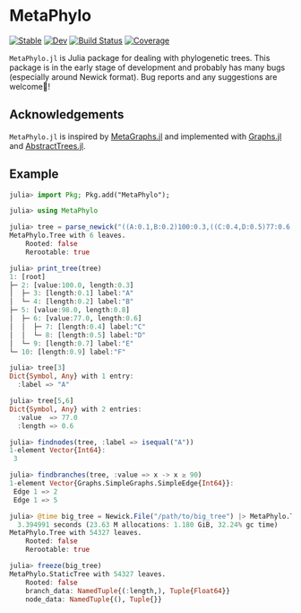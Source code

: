 # MetaPhylo

[![Stable](https://img.shields.io/badge/docs-stable-blue.svg)](https://banhbio.github.io/MetaPhylo.jl/stable/)
[![Dev](https://img.shields.io/badge/docs-dev-blue.svg)](https://banhbio.github.io/MetaPhylo.jl/dev/)
[![Build Status](https://github.com/banhbio/MetaPhylo.jl/actions/workflows/CI.yml/badge.svg?branch=main)](https://github.com/banhbio/MetaPhylo.jl/actions/workflows/CI.yml?query=branch%3Amain)
[![Coverage](https://codecov.io/gh/banhbio/MetaPhylo.jl/branch/main/graph/badge.svg)](https://codecov.io/gh/banhbio/MetaPhylo.jl)

`MetaPhylo.jl` is Julia package for dealing with phylogenetic trees.
This package is in the early stage of development and probably has many bugs (especially around Newick format). Bug reports and any suggestions are welcome🙂!

## Acknowledgements
`MetaPhylo.jl` is inspired by [MetaGraphs.jl](https://github.com/JuliaGraphs/MetaGraphs.jl) and implemented with [Graphs.jl](https://github.com/JuliaGraphs/Graphs.jl) and [AbstractTrees.jl](https://github.com/JuliaCollections/AbstractTrees.jl).

## Example
```julia
julia> import Pkg; Pkg.add("MetaPhylo");

julia> using MetaPhylo

julia> tree = parse_newick("((A:0.1,B:0.2)100:0.3,((C:0.4,D:0.5)77:0.6,E:0.7)98:0.8,F:0.9);", MetaPhylo.Tree{Int, UnRooted, ReRootable})
MetaPhylo.Tree with 6 leaves.
    Rooted: false
    Rerootable: true

julia> print_tree(tree)
1: [root] 
├─ 2: [value:100.0, length:0.3] 
│  ├─ 3: [length:0.1] label:"A"
│  └─ 4: [length:0.2] label:"B"
├─ 5: [value:98.0, length:0.8] 
│  ├─ 6: [value:77.0, length:0.6] 
│  │  ├─ 7: [length:0.4] label:"C"
│  │  └─ 8: [length:0.5] label:"D"
│  └─ 9: [length:0.7] label:"E"
└─ 10: [length:0.9] label:"F"

julia> tree[3]
Dict{Symbol, Any} with 1 entry:
  :label => "A"

julia> tree[5,6]
Dict{Symbol, Any} with 2 entries:
  :value  => 77.0
  :length => 0.6

julia> findnodes(tree, :label => isequal("A"))
1-element Vector{Int64}:
 3

julia> findbranches(tree, :value => x -> x ≥ 90)
1-element Vector{Graphs.SimpleGraphs.SimpleEdge{Int64}}:
 Edge 1 => 2
 Edge 1 => 5

julia> @time big_tree = Newick.File("/path/to/big_tree") |> MetaPhylo.Tree{Int, UnRooted, ReRootable}
  3.394991 seconds (23.63 M allocations: 1.180 GiB, 32.24% gc time)
MetaPhylo.Tree with 54327 leaves.
    Rooted: false
    Rerootable: true

julia> freeze(big_tree)
MetaPhylo.StaticTree with 54327 leaves.
    Rooted: false
    branch_data: NamedTuple{(:length,), Tuple{Float64}}
    node_data: NamedTuple{(), Tuple{}}
```